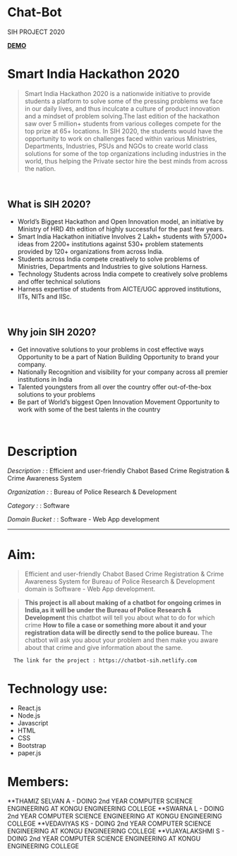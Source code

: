# Chat-Bot
SIH PROJECT 2020

**[DEMO](https://chatbot-sih.netlify.com/)**


# Smart India Hackathon 2020
> Smart India Hackathon 2020 is a nationwide initiative to provide students a platform to solve some of the pressing problems we face in our daily lives, and thus inculcate a culture of product innovation and a mindset of problem solving.The last edition of the hackathon saw over 5 million+ students from various colleges compete for the top prize at 65+ locations. In SIH 2020, the students would have the opportunity to work on challenges faced within various Ministries, Departments, Industries, PSUs and NGOs to create world class solutions for some of the top organizations including industries in the world, thus helping the Private sector hire the best minds from across the nation.
<br />

## What is SIH 2020?
-   World’s Biggest Hackathon and Open Innovation model, an initiative by Ministry of HRD 4th edition of highly successful for the past few years.
-   Smart India Hackathon initiative Involves 2 Lakh+ students with 57,000+ ideas from 2200+ institutions against 530+ problem statements provided by 120+ organizations from across India.
-   Students across India compete creatively to solve problems of Ministries, Departments and Industries to give solutions Harness.
-   Technology Students across India compete to creatively solve problems and offer technical solutions
-   Harness expertise of students from AICTE/UGC approved institutions, IITs, NITs and IISc.
<br />

## Why join SIH 2020?
-   Get innovative solutions to your problems in cost effective ways Opportunity to be a part of Nation Building Opportunity to brand your company.
-   Nationally Recognition and visibility for your company across all premier institutions in India
-   Talented youngsters from all over the country offer out-of-the-box solutions to your problems
-   Be part of World’s biggest Open Innovation Movement Opportunity to work with some of the best talents in the country
<br />


# Description

*Description :*
: Efficient and user-friendly Chabot Based Crime Registration & Crime Awareness System

*Organization :*
: Bureau of Police Research & Development

*Category :*
: Software

*Domain Bucket :*
: Software - Web App development
<br />
<hr />

# Aim:
> Efficient and user-friendly Chabot Based Crime Registration & Crime Awareness System for Bureau of Police Research &  Development domain is Software - Web App development.

>  **This project is all about making of a chatbot for ongoing crimes in India,as it will be under the Bureau of Police Research & Development** this chatbot will tell you about what to do for which crime **How to file a case or something more about it and your registration data will be directly send to the police bureau.** The chatbot will ask you about your problem and then make you aware about that crime and give information about the same.
      
      The link for the project : https://chatbot-sih.netlify.com



# Technology use:
- React.js
- Node.js
- Javascript
- HTML
- CSS
- Bootstrap
- paper.js

# Members:
 **THAMIZ SELVAN A -
DOING 2nd YEAR COMPUTER SCIENCE ENGINEERING AT KONGU ENGINEERING COLLEGE
**SWARNA L -
DOING 2nd YEAR COMPUTER SCIENCE ENGINEERING AT KONGU ENGINEERING COLLEGE
**VEDAVIYAS KS -
DOING 2nd YEAR COMPUTER SCIENCE ENGINEERING AT KONGU ENGINEERING COLLEGE
**VIJAYALAKSHMI S -
DOING 2nd YEAR COMPUTER SCIENCE ENGINEERING AT KONGU ENGINEERING COLLEGE
